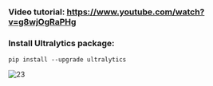 ### Video tutorial: https://www.youtube.com/watch?v=g8wjOgRaPHg

### Install Ultralytics package:

    pip install --upgrade ultralytics


![23](https://github.com/user-attachments/assets/0489766c-359e-4cf2-b10d-09849cab5ba5)

